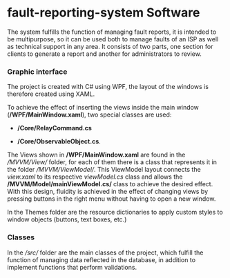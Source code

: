 # fault-reporting-system Software
The system fulfills the function of managing fault reports, it is intended to be multipurpose, so it can be used both to manage faults of an ISP as well as technical support in any area. It consists of two parts, one section for clients to generate a report and another for administrators to review.

### Graphic interface
The project is created with C# using WPF, the layout of the windows is therefore created using XAML.

To achieve the effect of inserting the views inside the main window (**/WPF/MainWindow.xaml**), two special classes are used:

  - **/Core/RelayCommand.cs**

  - **/Core/ObservableObject.cs**.

The Views shown in **/WPF/MainWindow.xaml** are found in the */MVVM/View/* folder, for each of them there is a class that represents it in the folder
*/MVVM/ViewModel/*.
This ViewModel layout connects the *view.xaml* to its respective *viewModel.cs* class and allows the **/MVVM/Model/mainViewModel.cs/** class to achieve the desired effect.
With this design, fluidity is achieved in the effect of changing views by pressing buttons in the right menu without having to open a new window.

In the Themes folder are the resource dictionaries to apply custom styles to window objects (buttons, text boxes, etc.)

### Classes
In the */src/* folder are the main classes of the project, which fulfill the function of managing data reflected in the database, in addition to
implement functions that perform validations.
